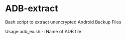 # ADB-extract
Bash script to extract unencrypted Android Backup Files

Usage adb_ex.sh -i Name of ADB file
